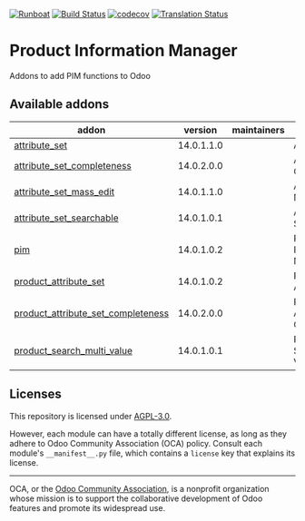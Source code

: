 
[![Runboat](https://img.shields.io/badge/runboat-Try%20me-875A7B.png)](https://runboat.odoo-community.org/builds?repo=OCA/odoo-pim&target_branch=14.0)
[![Build Status](https://travis-ci.com/OCA/odoo-pim.svg?branch=14.0)](https://travis-ci.com/OCA/odoo-pim)
[![codecov](https://codecov.io/gh/OCA/odoo-pim/branch/14.0/graph/badge.svg)](https://codecov.io/gh/OCA/odoo-pim)
[![Translation Status](https://translation.odoo-community.org/widgets/odoo-pim-14-0/-/svg-badge.svg)](https://translation.odoo-community.org/engage/odoo-pim-14-0/?utm_source=widget)

<!-- /!\ do not modify above this line -->

# Product Information Manager

Addons to add PIM functions to Odoo

<!-- /!\ do not modify below this line -->

<!-- prettier-ignore-start -->

[//]: # (addons)

Available addons
----------------
addon | version | maintainers | summary
--- | --- | --- | ---
[attribute_set](attribute_set/) | 14.0.1.1.0 |  | Attribute Set
[attribute_set_completeness](attribute_set_completeness/) | 14.0.2.0.0 |  | Attribute Set Completeness
[attribute_set_mass_edit](attribute_set_mass_edit/) | 14.0.1.1.0 |  | Attribute Set Mass Edit
[attribute_set_searchable](attribute_set_searchable/) | 14.0.1.0.1 |  | Attribute Set Searchable
[pim](pim/) | 14.0.1.0.2 |  | Product Information Management
[product_attribute_set](product_attribute_set/) | 14.0.1.0.2 |  | Product Attribute Set
[product_attribute_set_completeness](product_attribute_set_completeness/) | 14.0.2.0.0 |  | Product Attribute Set Completeness
[product_search_multi_value](product_search_multi_value/) | 14.0.1.0.1 |  | Product Search Multi Value

[//]: # (end addons)

<!-- prettier-ignore-end -->

## Licenses

This repository is licensed under [AGPL-3.0](LICENSE).

However, each module can have a totally different license, as long as they adhere to Odoo Community Association (OCA)
policy. Consult each module's `__manifest__.py` file, which contains a `license` key
that explains its license.

----
OCA, or the [Odoo Community Association](http://odoo-community.org/), is a nonprofit
organization whose mission is to support the collaborative development of Odoo features
and promote its widespread use.
